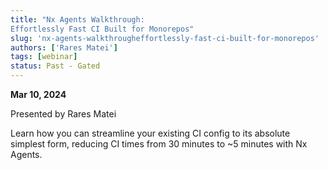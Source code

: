 ```yaml
---
title: "Nx Agents Walkthrough:
Effortlessly Fast CI Built for Monorepos"
slug: 'nx-agents-walkthrougheffortlessly-fast-ci-built-for-monorepos'
authors: ['Rares Matei']
tags: [webinar]
status: Past - Gated
---
```


**Mar 10, 2024**

Presented by Rares Matei

Learn how you can streamline your existing CI config to its absolute simplest form, reducing CI times from 30 minutes to ~5 minutes with Nx Agents.
